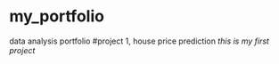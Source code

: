 # my_portfolio
data analysis portfolio
#project 1, house price prediction
*this is my first project*
